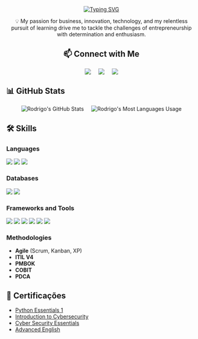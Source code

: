 <div align="center">

[![Typing SVG](https://readme-typing-svg.demolab.com?font=Fira+Code&size=35&pause=1000&color=68F731&random=true&width=435&lines=I'm+Rodrigo+Amaral!;Software+Engineer)](https://git.io/typing-svg)

💡 My passion for business, innovation, technology, and my relentless pursuit of learning drive me to tackle the challenges of entrepreneurship with determination and enthusiasm.

## 📫 Connect with Me
<div style="display: flex; justify-content: center; gap: 20px;">
  <a href="https://www.linkedin.com/in/rodrigo--amaral">
    <img src="https://img.shields.io/badge/LinkedIn-0077B5?style=for-the-badge&logo=linkedin&logoColor=white" />
  </a>
  <a href="mailto:rodrigo.amaral1708@gmail.com">
    <img src="https://img.shields.io/badge/Email-D14836?style=for-the-badge&logo=gmail&logoColor=white" />
  </a>
  <a href="https://wa.me/+5551999868340">
    <img src="https://img.shields.io/badge/WhatsApp-25D366?style=for-the-badge&logo=whatsapp&logoColor=white" />
  </a>
</div>

</div>

## 📊 GitHub Stats
<div align="center">
  <div style="display: flex; justify-content: center; align-items: center; gap: 20px;">
    <img src="https://github-readme-stats.vercel.app/api?username=rodrigo-amaral1&show_icons=true&hide_title=true&count_private=true&theme=radical" alt="Rodrigo's GitHub Stats" />
    <img src="https://github-readme-stats.vercel.app/api/top-langs/?username=rodrigo-amaral1&theme=blue-green" alt="Rodrigo's Most Languages Usage" />
  </div>
</div>

## 🛠️ Skills

### Languages
<div>
  <img src="https://img.shields.io/badge/Python-3776AB?style=for-the-badge&logo=python&logoColor=white" />
  <img src="https://img.shields.io/badge/JavaScript-F7DF1E?style=for-the-badge&logo=javascript&logoColor=black" />
  <img src="https://img.shields.io/badge/Java-ED8B00?style=for-the-badge&logo=openjdk&logoColor=white" />
</div>

### Databases
<div>
  <img src="https://img.shields.io/badge/PostgreSQL-316192?style=for-the-badge&logo=postgresql&logoColor=white" />
  <img src="https://img.shields.io/badge/MySQL-00758F?style=for-the-badge&logo=mysql&logoColor=white" />
</div>

### Frameworks and Tools
<div>
  <img src="https://img.shields.io/badge/Bootstrap-563D7C?style=for-the-badge&logo=bootstrap&logoColor=white" />
  <img src="https://img.shields.io/badge/Git-F05032?style=for-the-badge&logo=git&logoColor=white" />
  <img src="https://img.shields.io/badge/GitHub-181717?style=for-the-badge&logo=github&logoColor=white" />
  <img src="https://img.shields.io/badge/Docker-2496ED?style=for-the-badge&logo=docker&logoColor=white" />
  <img src="https://img.shields.io/badge/AWS-232F3E?style=for-the-badge&logo=amazonaws&logoColor=white" />
  <img src="https://img.shields.io/badge/Jira-0052CC?style=for-the-badge&logo=Jira&logoColor=white" />
</div>

### Methodologies
- **Agile** (Scrum, Kanban, XP)
- **ITIL V4**
- **PMBOK**
- **COBIT**
- **PDCA**

## 📜 Certificações
- [Python Essentials 1](https://www.credly.com/badges/46388094-f85b-431f-aa06-522b6f84deff)
- [Introduction to Cybersecurity](https://www.credly.com/badges/934cac44-5f8d-4de1-b236-92fa31a5048c)
- [Cyber Security Essentials](https://www.credly.com/earner/earned/badge/bf9a844a-109d-41c8-b9b0-c6c862516528)
- [Advanced English](https://drive.google.com/file/d/1i3nt6YwDmL43gfQdMVUV6BPwCLFxQ--x/view)
